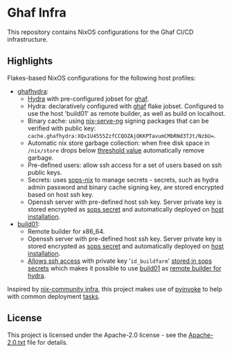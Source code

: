 <!--
SPDX-FileCopyrightText: 2023 Technology Innovation Institute (TII)

SPDX-License-Identifier: Apache-2.0
-->

# Ghaf Infra
This repository contains NixOS configurations for the Ghaf CI/CD infrastructure.

## Highlights
Flakes-based NixOS configurations for the following host profiles:
- [ghafhydra](./hosts/ghafhydra/configuration.nix):
    - [Hydra](https://nixos.wiki/wiki/Hydra) with pre-configured jobset for [ghaf](https://github.com/tiiuae/ghaf).
    - Hydra: declaratively configured with [ghaf](https://github.com/tiiuae/ghaf) flake jobset. Configured to use the host 'build01' as remote builder, as well as build on localhost.
    - Binary cache: using [nix-serve-ng](https://github.com/aristanetworks/nix-serve-ng) signing packages that can be verified with public key: `cache.ghafhydra:XQx1U4555ZzfCCQOZAjOKKPTavumCMbRNd3TJt/NzbU=`.
    - Automatic nix store garbage collection: when free disk space in `/nix/store` drops below [threshold value](https://github.com/tiiuae/ghaf-infra/blob/61f6765dcead5fef08ad21b793ccdec79315feae/hosts/common.nix#L46) automatically remove garbage.
    - Pre-defined users: allow ssh access for a set of users based on ssh public keys.
    - Secrets: uses [sops-nix](https://github.com/Mic92/sops-nix) to manage secrets - secrets, such as hydra admin password and binary cache signing key, are stored encrypted based on host ssh key.
    - Openssh server with pre-defined host ssh key. Server private key is stored encrypted as [sops secret](https://github.com/tiiuae/ghaf-infra/blob/61f6765dcead5fef08ad21b793ccdec79315feae/hosts/ghafhydra/secrets.yaml#L5) and automatically deployed on [host installation](https://github.com/tiiuae/ghaf-infra/blob/61f6765dcead5fef08ad21b793ccdec79315feae/tasks.py#L220).
- [build01](./hosts/build01/configuration.nix):
    - Remote builder for x86_64.
    - Openssh server with pre-defined host ssh key. Server private key is stored encrypted as [sops secret](https://github.com/tiiuae/ghaf-infra/blob/61f6765dcead5fef08ad21b793ccdec79315feae/hosts/build01/secrets.yaml#L1) and automatically deployed on [host installation](https://github.com/tiiuae/ghaf-infra/blob/61f6765dcead5fef08ad21b793ccdec79315feae/tasks.py#L220).
    - [Allows ssh access](https://github.com/tiiuae/ghaf-infra/blob/61f6765dcead5fef08ad21b793ccdec79315feae/hosts/build01/configuration.nix#L16) with private key '`id_buildfarm`' [stored in sops secrets](https://github.com/tiiuae/ghaf-infra/blob/61f6765dcead5fef08ad21b793ccdec79315feae/hosts/ghafhydra/secrets.yaml#L3) which makes it possible to use [build01](./hosts/build01/configuration.nix) as [remote builder for hydra](https://github.com/tiiuae/ghaf-infra/blob/61f6765dcead5fef08ad21b793ccdec79315feae/services/hydra/hydra.nix#L51).

Inspired by [nix-community infra](https://github.com/nix-community/infra), this project makes use of [pyinvoke](https://www.pyinvoke.org/) to help with common deployment [tasks](./tasks.py).

## License
This project is licensed under the Apache-2.0 license - see the [Apache-2.0.txt](LICENSES/Apache-2.0.txt) file for details.
